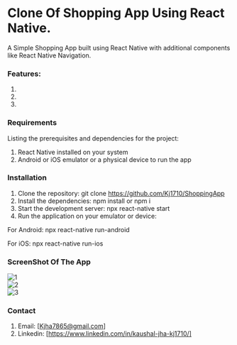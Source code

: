 # Clone Of Shopping App Using React Native.

A Simple Shopping App built using React Native with additional components like React Native Navigation.

### Features:

1.
2. 
3.

### Requirements

Listing the prerequisites and dependencies for the project:
1. React Native installed on your system
2. Android or iOS emulator or a physical device to run the app

### Installation

1. Clone the repository:
git clone https://github.com/Kj1710/ShoppingApp
2. Install the dependencies:
  npm install or npm i
3. Start the development server:
  npx react-native start 
4. Run the application on your emulator or device:

For Android:
npx react-native run-android

For iOS:
npx react-native run-ios

### ScreenShot Of The App
![1](https://github.com/Kj1710/ShoppingApp/assets/112983519/76eef6cb-a74c-4c30-8926-bb1ad40d412a)
<br/>
![2](https://github.com/Kj1710/ShoppingApp/assets/112983519/b694b657-87d6-42df-9934-1673d9f419d0)
<br/>
![3](https://github.com/Kj1710/ShoppingApp/assets/112983519/a438d558-2660-4b9a-8a59-ab4bd328f61c)




### Contact 
1. Email: [Kjha7865@gmail.com]
2. Linkedin: [https://www.linkedin.com/in/kaushal-jha-kj1710/]




